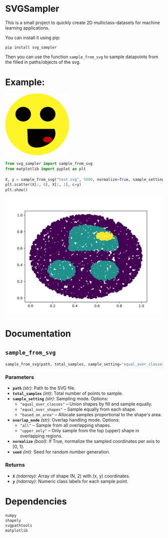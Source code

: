 # SVGSampler
This is a small project to quickly create 2D multiclass-datasets for machine learning applications.

You can install it using pip:

```
pip install svg_sampler
```

Then you can use the function `sample_from_svg` to sample datapoints from the filled in paths/objects of the svg.

# Example:

![image](examples/test.svg)

```python
from svg_sampler import sample_from_svg
from matplotlib import pyplot as plt

X, y = sample_from_svg("test.svg", 5000, normalize=True, sample_setting="based_on_area", overlap_mode="upper_only")
plt.scatter(X[:, 0], X[:, 1], c=y)
plt.show()
```
![image](examples/sampled.svg)

# Documentation

## `sample_from_svg`

```python
sample_from_svg(path, total_samples, sample_setting="equal_over_classes", overlap_mode="all", normalize=False)
```

### Parameters

- **`path`** *(str)*: Path to the SVG file.
- **`total_samples`** *(int)*: Total number of points to sample.
- **`sample_setting`** *(str)*: Sampling mode. Options:
  - `"equal_over_classes"` – Union shapes by fill and sample equally.
  - `"equal_over_shapes"` – Sample equally from each shape.
  - `"based_on_area"` – Allocate samples proportional to the shape's area.
- **`overlap_mode`** *(str)*: Overlap handling mode. Options:
  - `"all"` – Sample from all overlapping shapes.
  - `"upper_only"` – Only sample from the top (upper) shape in overlapping regions.
- **`normalize`** *(bool)*: If True, normalize the sampled coordinates per axis to [0, 1].
- **`seed`** *(int)*: Seed for random number generation.

### Returns

- **`X`** *(ndarray)*: Array of shape (N, 2) with (x, y) coordinates.
- **`y`** *(ndarray)*: Numeric class labels for each sample point.

# Dependencies

    numpy
    shapely
    svgpathtools
    matplotlib
